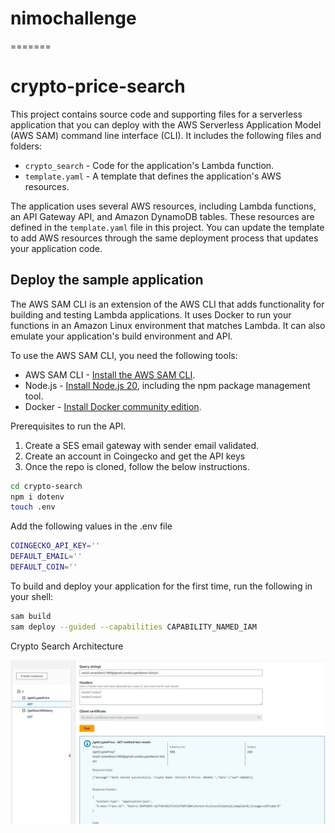 
# nimochallenge
=======
# crypto-price-search

This project contains source code and supporting files for a serverless application that you can deploy with the AWS Serverless Application Model (AWS SAM) command line interface (CLI). It includes the following files and folders:

- `crypto_search` - Code for the application's Lambda function.
- `template.yaml` - A template that defines the application's AWS resources.

The application uses several AWS resources, including Lambda functions, an API Gateway API, and Amazon DynamoDB tables. These resources are defined in the `template.yaml` file in this project. You can update the template to add AWS resources through the same deployment process that updates your application code.


## Deploy the sample application

The AWS SAM CLI is an extension of the AWS CLI that adds functionality for building and testing Lambda applications. It uses Docker to run your functions in an Amazon Linux environment that matches Lambda. It can also emulate your application's build environment and API.

To use the AWS SAM CLI, you need the following tools:

* AWS SAM CLI - [Install the AWS SAM CLI](https://docs.aws.amazon.com/serverless-application-model/latest/developerguide/serverless-sam-cli-install.html).
* Node.js - [Install Node.js 20](https://nodejs.org/en/), including the npm package management tool.
* Docker - [Install Docker community edition](https://hub.docker.com/search/?type=edition&offering=community).

Prerequisites to run the API. 

1. Create a SES email gateway with sender email validated. 
2. Create an account in Coingecko and get the API keys
3. Once the repo is cloned, follow the below instructions.

```bash
cd crypto-search
npm i dotenv
touch .env
```

Add the following values in the .env file

```bash
COINGECKO_API_KEY=''
DEFAULT_EMAIL=''
DEFAULT_COIN=''
```

To build and deploy your application for the first time, run the following in your shell:

```bash
sam build
sam deploy --guided --capabilities CAPABILITY_NAMED_IAM
```

Crypto Search Architecture

![Architecture Diagram](images/API1.jpg)

